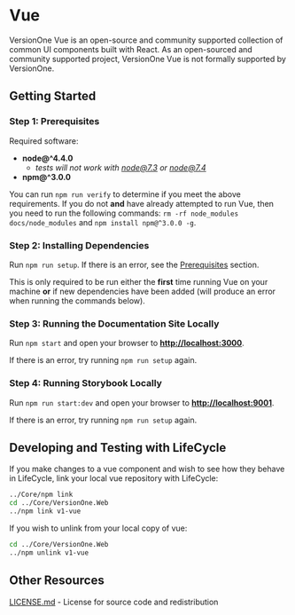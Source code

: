 # Vue
VersionOne Vue is an open-source and community supported collection of common UI components built with React. As an open-sourced and community supported project, VersionOne Vue is not formally supported by VersionOne.

## Getting Started
### Step 1: Prerequisites
Required software:

- **node@^4.4.0**
    - *tests will not work with node@7.3 or node@7.4*
- **npm@^3.0.0**

You can run `npm run verify` to determine if you meet the above requirements. If you do not **and** have already attempted to run Vue, then you need to run the following commands: `rm -rf node_modules docs/node_modules` and `npm install npm@^3.0.0 -g`.

### Step 2: Installing Dependencies
Run `npm run setup`. If there is an error, see the [Prerequisites](#Step-1-Prerequisites) section.

This is only required to be run either the **first** time running Vue on your machine **or** if new dependencies have been added (will produce an error when running the commands below).

### Step 3: Running the Documentation Site Locally
Run `npm start` and open your browser to **[http://localhost:3000](http://localhost:3000)**.

If there is an error, try running `npm run setup` again.

### Step 4: Running Storybook Locally
Run `npm run start:dev` and open your browser to **[http://localhost:9001](http://localhost:9001)**.

If there is an error, try running `npm run setup` again.

## Developing and Testing with LifeCycle

If you make changes to a vue component and wish to see how they behave in LifeCycle, link your local vue repository with LifeCycle:

```sh
../Core/npm link
cd ../Core/VersionOne.Web
../npm link v1-vue
```

If you wish to unlink from your local copy of vue:

```sh
cd ../Core/VersionOne.Web
../npm unlink v1-vue
```

## Other Resources
[LICENSE.md](./license.md) - License for source code and redistribution
